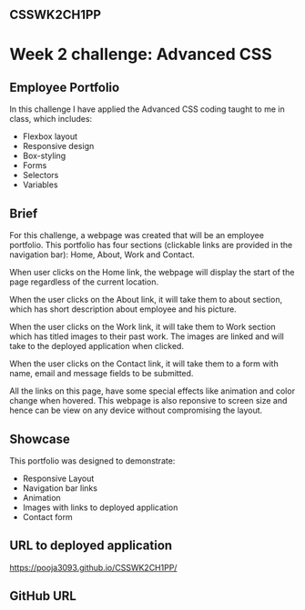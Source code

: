 ## CSSWK2CH1PP
# Week 2 challenge: Advanced CSS

## Employee Portfolio

In this challenge I have applied the Advanced CSS coding taught to me in class, which includes:

* Flexbox layout
* Responsive design
* Box-styling
* Forms
* Selectors
* Variables

## Brief
For this challenge, a webpage was created that will be an employee portfolio.
This portfolio has four sections (clickable links are provided in the navigation bar): Home, About, Work and Contact.

When user clicks on the Home link, the webpage will display the start of the page regardless of the current location.

When the user clicks on the About link, it will take them to about section, which has short description about employee and his picture.

When the user clicks on the Work link, it will take them to Work section which has titled images to their past work. The images are linked and will take to the deployed application when clicked.

When the user clicks on the Contact link, it will take them to a form with name, email and message fields to be submitted.

All the links on this page, have some special effects like animation and color change when hovered.
This webpage is also reponsive to screen size and hence can be view on any device without compromising the layout.

## Showcase
This portfolio was designed to demonstrate:

* Responsive Layout
* Navigation bar links
* Animation
* Images with links to deployed application
* Contact form

## URL to deployed application

https://pooja3093.github.io/CSSWK2CH1PP/

## GitHub URL

